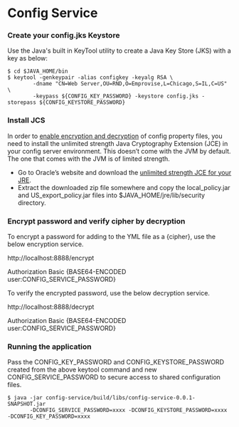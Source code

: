 Config Service
=============

### Create your config.jks Keystore

Use the Java's built in KeyTool utility to create a Java Key Store (JKS) with a key as below:

    $ cd $JAVA_HOME/bin
    $ keytool -genkeypair -alias configkey -keyalg RSA \
            -dname "CN=Web Server,OU=RND,O=Emprovise,L=Chicago,S=IL,C=US" \
            -keypass ${CONFIG_KEY_PASSWORD} -keystore config.jks -storepass ${CONFIG_KEYSTORE_PASSWORD}

### Install JCS

In order to [enable encryption and decryption](https://patrickgrimard.io/2016/03/04/encrypting-and-decrypting-configuration-property-values-in-spring-cloud/)
of config property files, you need to install the unlimited strength Java Cryptography Extension (JCE) in your config server environment.
This doesn’t come with the JVM by default.  The one that comes with the JVM is of limited strength.

* Go to Oracle’s website and download the [unlimited strength JCE for your JRE](http://www.oracle.com/technetwork/java/javase/downloads/index.html).
* Extract the downloaded zip file somewhere and copy the local_policy.jar and US_export_policy.jar files into $JAVA_HOME/jre/lib/security directory.

### Encrypt password and verify cipher by decryption

To encrypt a password for adding to the YML file as a {cipher}, use the below encryption service.

http://localhost:8888/encrypt

Authorization Basic {BASE64-ENCODED user:CONFIG_SERVICE_PASSWORD}

To verify the encrypted password, use the below decryption service.

http://localhost:8888/decrypt

Authorization Basic {BASE64-ENCODED user:CONFIG_SERVICE_PASSWORD}

### Running the application

Pass the CONFIG_KEY_PASSWORD and CONFIG_KEYSTORE_PASSWORD created from the above keytool command and new CONFIG_SERVICE_PASSWORD to secure
access to shared configuration files.

    $ java -jar config-service/build/libs/config-service-0.0.1-SNAPSHOT.jar
           -DCONFIG_SERVICE_PASSWORD=xxxx -DCONFIG_KEYSTORE_PASSWORD=xxxx -DCONFIG_KEY_PASSWORD=xxxx 

